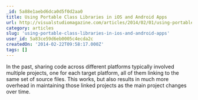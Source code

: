 ```yaml
---
_id: 5a88e1aebd6dca0d5f0d2aa0
title: Using Portable Class Libraries in iOS and Android Apps
url: http://visualstudiomagazine.com/articles/2014/02/01/using-portable-class-libraries-in-ios-and-android-apps.aspx
category: articles
slug: 'using-portable-class-libraries-in-ios-and-android-apps'
user_id: 5a83ce59d6eb0005c4ecda2c
createdOn: '2014-02-22T09:58:17.000Z'
tags: []
---
```


In the past, sharing code across different platforms typically involved multiple projects, one for each target platform, all of them linking to the same set of source files. This works, but also results in much more overhead in maintaining those linked projects as the main project changes over time.
